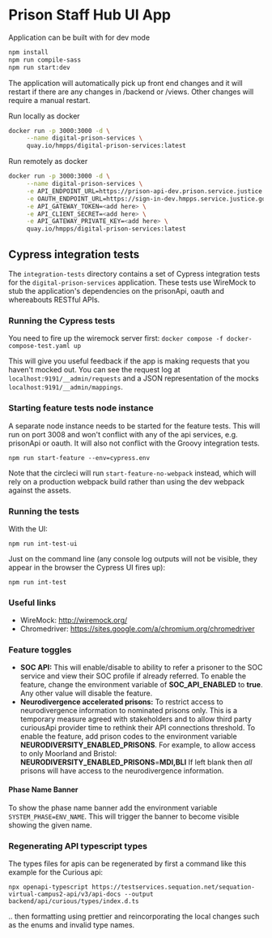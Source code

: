 # Prison Staff Hub UI App

Application can be built with for dev mode

```bash
npm install
npm run compile-sass
npm run start:dev
```

The application will automatically pick up front end changes and it will restart if there are any changes in /backend or /views.
Other changes will require a manual restart.

Run locally as docker

```bash
docker run -p 3000:3000 -d \
     --name digital-prison-services \
     quay.io/hmpps/digital-prison-services:latest
```

Run remotely as docker

```bash
docker run -p 3000:3000 -d \
     --name digital-prison-services \
     -e API_ENDPOINT_URL=https://prison-api-dev.prison.service.justice.gov.uk/ \
     -e OAUTH_ENDPOINT_URL=https://sign-in-dev.hmpps.service.justice.gov.uk/auth/ \
     -e API_GATEWAY_TOKEN=<add here> \
     -e API_CLIENT_SECRET=<add here> \
     -e API_GATEWAY_PRIVATE_KEY=<add here> \
     quay.io/hmpps/digital-prison-services:latest
```

## Cypress integration tests

The `integration-tests` directory contains a set of Cypress integration tests for the `digital-prison-services` application.
These tests use WireMock to stub the application's dependencies on the prisonApi, oauth and whereabouts RESTful APIs.

### Running the Cypress tests

You need to fire up the wiremock server first:
```docker compose -f docker-compose-test.yaml up```

This will give you useful feedback if the app is making requests that you haven't mocked out. You can see
the request log at `localhost:9191/__admin/requests` and a JSON representation of the mocks `localhost:9191/__admin/mappings`.

### Starting feature tests node instance

A separate node instance needs to be started for the feature tests. This will run on port 3008 and won't conflict
with any of the api services, e.g. prisonApi or oauth. It will also not conflict with the Groovy integration tests.

```npm run start-feature --env=cypress.env```

Note that the circleci will run `start-feature-no-webpack` instead, which will rely on a production webpack build
rather than using the dev webpack against the assets.

### Running the tests

With the UI:
```
npm run int-test-ui
```

Just on the command line (any console log outputs will not be visible, they appear in the browser the Cypress UI fires up):
```
npm run int-test
```

### Useful links

- WireMock: http://wiremock.org/
- Chromedriver: https://sites.google.com/a/chromium.org/chromedriver

### Feature toggles
- **SOC API:**
This will enable/disable to ability to refer a prisoner to the SOC service and view their SOC profile if already referred.
To enable the feature, change the environment variable of **SOC_API_ENABLED** to **true**. Any other value will disable the feature. 
- **Neurodivergence accelerated prisons:**
To restrict access to neurodivergence information to nominated prisons only. This is a temporary measure agreed with stakeholders and to allow third party curiousApi provider time to rethink their API connections threshold. To enable the feature, add prison codes to the environment variable **NEURODIVERSITY_ENABLED_PRISONS**. For example, to allow access to only Moorland and Bristol: **NEURODIVERSITY_ENABLED_PRISONS**=**MDI,BLI**  If left blank then *all* prisons will have access to the neurodivergence information.

#### Phase Name Banner
To show the phase name banner add the environment variable ``` SYSTEM_PHASE=ENV_NAME ```. 
This will trigger the banner to become visible showing the given name.

### Regenerating API typescript types

The types files for apis can be regenerated by first a command like this example for the Curious api:

`npx openapi-typescript https://testservices.sequation.net/sequation-virtual-campus2-api/v3/api-docs --output backend/api/curious/types/index.d.ts`

.. then formatting using prettier and reincorporating the local changes such as the enums and invalid type names.
